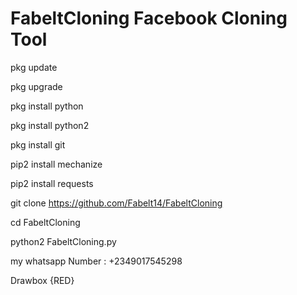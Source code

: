 # FabeltCloning Facebook Cloning Tool

pkg update

pkg upgrade

pkg install python

pkg install python2

pkg install git

pip2 install mechanize

pip2 install requests

git clone https://github.com/Fabelt14/FabeltCloning

cd FabeltCloning

python2 FabeltCloning.py



my whatsapp Number : +2349017545298


Drawbox {RED}
